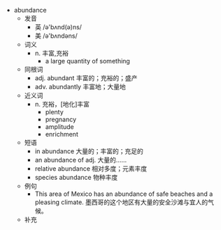 - abundance
  - 发音
    - 英 /ə'bʌnd(ə)ns/
    - 美 /ə'bʌndəns/
  - 词义
    - n. 丰富,充裕
      - a large quantity of something
  - 同根词
    - adj. abundant 丰富的；充裕的；盛产
    - adv. abundantly 丰富地；大量地
  - 近义词
    - n. 充裕，[地化]丰富
      - plenty
      - pregnancy
      - amplitude
      - enrichment
  - 短语
    - in abundance 大量的；丰富的；充足的
    - an abundance of adj. 大量的……
    - relative abundance 相对多度；元素丰度
    - species abundance 物种丰度
  - 例句
    - This area of Mexico has an abundance of safe beaches and a pleasing climate. 墨西哥的这个地区有大量的安全沙滩与宜人的气候。
  - 补充